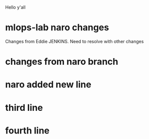 Hello y'all
# mlops-lab naro changes
Changes from Eddie JENKINS. Need to resolve with other changes
# changes from naro branch 
# naro added new line 
# third line
# fourth line
